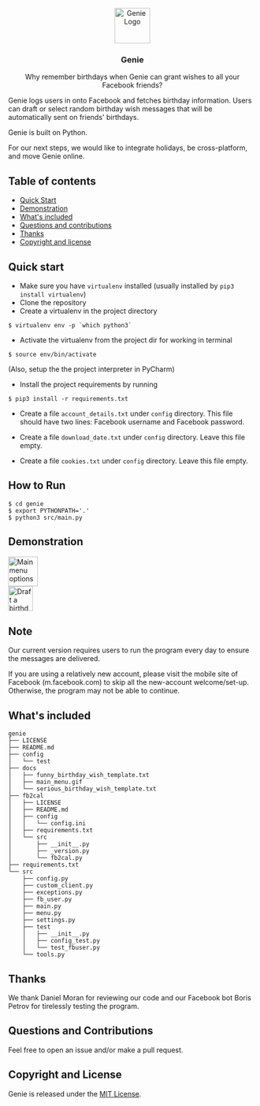 <p align="center">

<img src="https://imgur.com/ErP9Ujr.png[/img]" alt="Genie Logo" height="72">

</p>

<h3 align="center">Genie</h3>

<p align="center">
Why remember birthdays when Genie can grant wishes to all your Facebook friends?  <br>
  </p>

Genie logs users in onto Facebook and fetches birthday information. Users can
draft or select random birthday wish messages that will be automatically sent on
friends' birthdays.

Genie is built on Python.

For our next steps, we would like to integrate holidays, be cross-platform, and
move Genie online.

## Table of contents

- [Quick Start](#quick-start)
- [Demonstration](#demonstration)
- [What's included](#whats-included)
- [Questions and contributions](#questions-and-contributions)
- [Thanks](#thanks)
- [Copyright and license](#copyright-and-license)

## Quick start

* Make sure you have `virtualenv` installed (usually installed by `pip3 install virtualenv`)
* Clone the repository
* Create a virtualenv in the project directory
```
$ virtualenv env -p `which python3`
```
* Activate the virtualenv from the project dir for working in terminal
```
$ source env/bin/activate
```
(Also, setup the the project interpreter in PyCharm)

* Install the project requirements by running
```
$ pip3 install -r requirements.txt
```

* Create a file `account_details.txt` under `config` directory.
This file should have two lines: Facebook username and Facebook password.

* Create a file `download_date.txt` under `config` directory.
Leave this file empty.

* Create a file `cookies.txt` under `config` directory.
Leave this file empty.

## How to Run
```
$ cd genie
$ export PYTHONPATH='.'
$ python3 src/main.py
```
## Demonstration
<img src="https://imgur.com/6EaItVN.gif[/img]" alt="Main menu options" height="60">
<br />
<img src="https://imgur.com/GREH8Aw.gif[/img]" alt="Draft a birthday message" height="50">

## Note
Our current version requires users to run the program every day to ensure
the messages are delivered.

If you are using a relatively new account, please visit the mobile site of
Facebook (m.facebook.com) to skip all the new-account welcome/set-up. Otherwise,
the program may not be able to continue.


## What's included
```
genie
├── LICENSE
├── README.md
├── config
│   └── test
├── docs
│   ├── funny_birthday_wish_template.txt
│   ├── main_menu.gif
│   └── serious_birthday_wish_template.txt
├── fb2cal
│   ├── LICENSE
│   ├── README.md
│   ├── config
│   │   └── config.ini
│   ├── requirements.txt
│   └── src
│       ├── __init__.py
│       ├── _version.py
│       └── fb2cal.py
├── requirements.txt
└── src
    ├── config.py
    ├── custom_client.py
    ├── exceptions.py
    ├── fb_user.py
    ├── main.py
    ├── menu.py
    ├── settings.py
    ├── test
    │   ├── __init__.py
    │   ├── config_test.py
    │   └── test_fbuser.py
    └── tools.py
```
## Thanks
We thank Daniel Moran for reviewing our code and our Facebook bot Boris Petrov
for tirelessly testing the program.

## Questions and Contributions
Feel free to open an issue and/or make a pull request.

## Copyright and License
Genie is released under the [MIT License](https://opensource.org/licenses/MIT).
